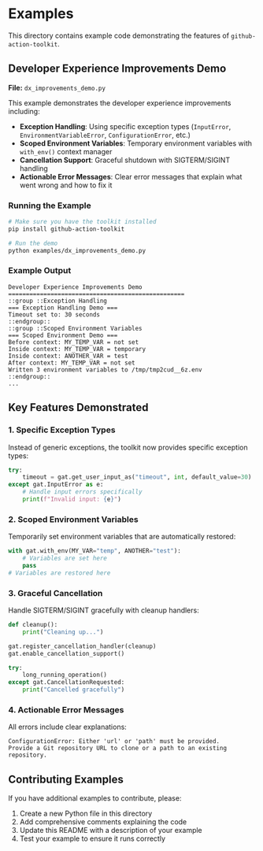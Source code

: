 # Examples

This directory contains example code demonstrating the features of `github-action-toolkit`.

## Developer Experience Improvements Demo

**File:** `dx_improvements_demo.py`

This example demonstrates the developer experience improvements including:

- **Exception Handling**: Using specific exception types (`InputError`, `EnvironmentVariableError`, `ConfigurationError`, etc.)
- **Scoped Environment Variables**: Temporary environment variables with `with_env()` context manager
- **Cancellation Support**: Graceful shutdown with SIGTERM/SIGINT handling
- **Actionable Error Messages**: Clear error messages that explain what went wrong and how to fix it

### Running the Example

```bash
# Make sure you have the toolkit installed
pip install github-action-toolkit

# Run the demo
python examples/dx_improvements_demo.py
```

### Example Output

```
Developer Experience Improvements Demo
==================================================
::group ::Exception Handling
=== Exception Handling Demo ===
Timeout set to: 30 seconds
::endgroup::
::group ::Scoped Environment Variables
=== Scoped Environment Demo ===
Before context: MY_TEMP_VAR = not set
Inside context: MY_TEMP_VAR = temporary
Inside context: ANOTHER_VAR = test
After context: MY_TEMP_VAR = not set
Written 3 environment variables to /tmp/tmp2cud__6z.env
::endgroup::
...
```

## Key Features Demonstrated

### 1. Specific Exception Types

Instead of generic exceptions, the toolkit now provides specific exception types:

```python
try:
    timeout = gat.get_user_input_as("timeout", int, default_value=30)
except gat.InputError as e:
    # Handle input errors specifically
    print(f"Invalid input: {e}")
```

### 2. Scoped Environment Variables

Temporarily set environment variables that are automatically restored:

```python
with gat.with_env(MY_VAR="temp", ANOTHER="test"):
    # Variables are set here
    pass
# Variables are restored here
```

### 3. Graceful Cancellation

Handle SIGTERM/SIGINT gracefully with cleanup handlers:

```python
def cleanup():
    print("Cleaning up...")

gat.register_cancellation_handler(cleanup)
gat.enable_cancellation_support()

try:
    long_running_operation()
except gat.CancellationRequested:
    print("Cancelled gracefully")
```

### 4. Actionable Error Messages

All errors include clear explanations:

```
ConfigurationError: Either 'url' or 'path' must be provided.
Provide a Git repository URL to clone or a path to an existing repository.
```

## Contributing Examples

If you have additional examples to contribute, please:

1. Create a new Python file in this directory
2. Add comprehensive comments explaining the code
3. Update this README with a description of your example
4. Test your example to ensure it runs correctly
